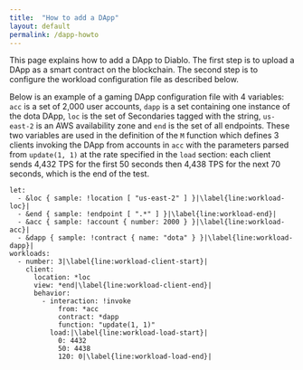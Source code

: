 ```yaml
---
title:  "How to add a DApp"
layout: default
permalink: /dapp-howto
---
```


This page explains how to add a DApp to Diablo. 
The first step is to upload a DApp as a smart contract on 
the blockchain. The second step is to configure the workload 
configuration file as described below.

Below is an example of a gaming DApp configuration file with 
4 variables: ```acc``` is a set of 2,000 user accounts, 
```dapp``` is a set containing one instance of the dota DApp, 
```loc```  is the set of Secondaries tagged with the string, 
```us-east-2``` is an AWS availability zone and ```end``` is the 
set of all endpoints.
These two variables are used in the definition of the ```M``` function
which defines 3 clients invoking the DApp from accounts in ```acc```
with the parameters parsed from ```update(1, 1)``` at the rate 
specified in the ```load``` section: each client sends 4,432 TPS for 
the first 50 seconds then 4,438 TPS for the next 70 seconds, 
which is the end of the test.


```
let:
  - &loc { sample: !location [ "us-east-2" ] }|\label{line:workload-loc}|
  - &end { sample: !endpoint [ ".*" ] }|\label{line:workload-end}|
  - &acc { sample: !account { number: 2000 } }|\label{line:workload-acc}|
  - &dapp { sample: !contract { name: "dota" } }|\label{line:workload-dapp}|
workloads:
  - number: 3|\label{line:workload-client-start}|
    client:
      location: *loc
      view: *end|\label{line:workload-client-end}|
      behavior:
        - interaction: !invoke
            from: *acc
            contract: *dapp
            function: "update(1, 1)"
          load:|\label{line:workload-load-start}|
            0: 4432
            50: 4438
            120: 0|\label{line:workload-load-end}|
```
